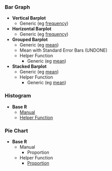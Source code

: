 ### Bar Graph
- **Vertical Barplot**
   - Generic (eg [frequency]([SC]-Descriptive-Analytics/[SC]-Data-Visualisation/[M]-Vertical-Barplot))
- **Horizontal Barplot**
   - Generic (eg [frequency]([SC]-Descriptive-Analytics/[SC]-Data-Visualisation/[M]-Horizontal-Barplot))
- **Grouped Barplot**
    - Generic (eg [mean]([SC]-Descriptive-Analytics/[SC]-Data-Visualisation/[M]-Grouped-Barplot))
    - Mean with Standard Error Bars (UNDONE)
    - Helper Function
      - Generic (eg [mean]([SC]-Descriptive-Analytics/[SC]-Data-Visualisation/[HF]-Grouped-Barplot-&-Frequency-Table))
- **Stacked Barplot**
    - Generic (eg [mean]([SC]-Descriptive-Analytics/[SC]-Data-Visualisation/[M]-Stacked-Barplot))
    - Helper Function
      - Generic (eg [mean]([SC]-Descriptive-Analytics/[SC]-Data-Visualisation/[HF]-Stacked-Barplot-&-Frequency-Table))

### Histogram
- **Base R**
  - [Manual]([SC]-Descriptive-Analytics/[SC]-Data-Visualisation/[M]-Histogram-&-Frequency-Table)
  - [Helper Function]([SC]-Descriptive-Analytics/[SC]-Data-Visualisation/[HF]-Histogram-&-Frequency-Table)

### Pie Chart
- **Base R**
  - Manual
    - Proportion
  - Helper Function
    - [Proportion]([SC]-Descriptive-Analytics/[SC]-Data-Visualisation/[HF]-(Prop)-Pie-Chart-&-Frequency-Table)
